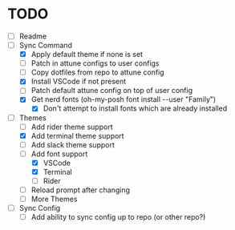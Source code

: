 # TODO
- [ ] Readme
- [ ] Sync Command
    - [x] Apply default theme if none is set
    - [ ] Patch in attune configs to user configs
    - [ ] Copy dotfiles from repo to attune config
    - [x] Install VSCode if not present
    - [ ] Patch default attune config on top of user config
    - [x] Get nerd fonts (oh-my-posh font install --user "Family")
        - [x] Don't attempt to install fonts which are already installed
- [ ] Themes
    - [ ] Add rider theme support
    - [x] Add terminal theme support
    - [ ] Add slack theme support
    - [ ] Add font support
      - [x] VSCode
      - [x] Terminal
      - [ ] Rider
    - [ ] Reload prompt after changing
    - [ ] More Themes
- [ ] Sync Config
    - [ ] Add ability to sync config up to repo (or other repo?)
